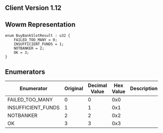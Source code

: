 ## Client Version 1.12

## Wowm Representation
```rust,ignore
enum BuyBankSlotResult : u32 {
    FAILED_TOO_MANY = 0;    
    INSUFFICIENT_FUNDS = 1;    
    NOTBANKER = 2;    
    OK = 3;    
}

```
## Enumerators
| Enumerator | Original | Decimal Value | Hex Value | Description | Comment |
| --------- | -------- | ------------- | --------- | ----------- | ------- |
| FAILED_TOO_MANY | 0 | 0 | 0x0 |  |  |
| INSUFFICIENT_FUNDS | 1 | 1 | 0x1 |  |  |
| NOTBANKER | 2 | 2 | 0x2 |  |  |
| OK | 3 | 3 | 0x3 |  |  |
